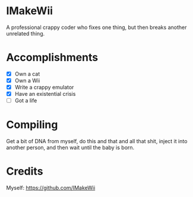 # IMakeWii
A professional crappy coder who fixes one thing, but then breaks another unrelated thing.

# Accomplishments
- [x] Own a cat
- [x] Own a Wii
- [x] Write a crappy emulator
- [x] Have an existential crisis
- [ ] Got a life

# Compiling
Get a bit of DNA from myself, do this and that and all that shit, inject it into another person, and then wait until the baby is born.

# Credits
Myself: https://github.com/IMakeWii
